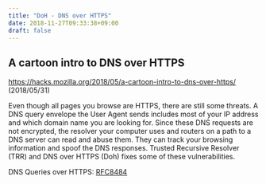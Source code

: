```yaml
---
title: "DoH - DNS over HTTPS"
date: 2018-11-27T09:33:38+09:00
draft: false
---
```


## A cartoon intro to DNS over HTTPS

https://hacks.mozilla.org/2018/05/a-cartoon-intro-to-dns-over-https/ (2018/05/31)

Even though all pages you browse are HTTPS, there are still some threats. A DNS query envelope the User Agent sends includes most of your IP address and which domain name you are looking for. Since these DNS requests are not encrypted, the resolver your computer uses and routers on a path to a DNS server can read and abuse them. They can track your browsing information and spoof the DNS responses. Trusted Recursive Resolver (TRR) and DNS over HTTPS (Doh) fixes some of these vulnerabilities.

DNS Queries over HTTPS: [RFC8484](https://tools.ietf.org/html/rfc8484)
